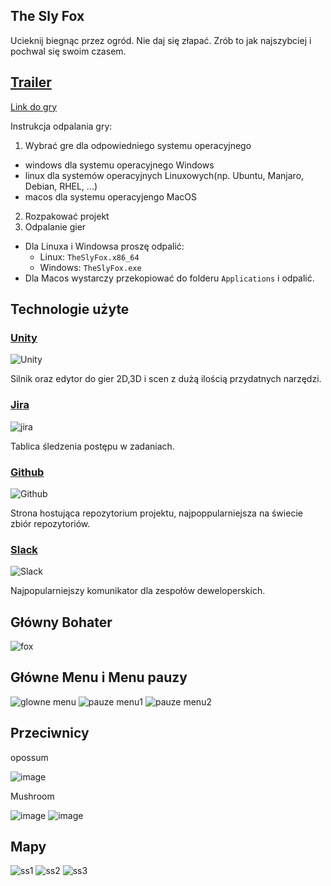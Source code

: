 ## The Sly Fox

Ucieknij biegnąc przez ogród. 
Nie daj się złapać.
Zrób to jak najszybciej i pochwal się swoim czasem.

[Trailer](https://user-images.githubusercontent.com/45484392/133633744-38a8dd18-8473-4097-ba4c-912072ff45c9.mp4)
---


[Link do gry](https://github.com/Caraczan/TheSlyFox/releases/tag/Beta-1)

Instrukcja odpalania gry: 
1. Wybrać gre dla odpowiedniego systemu operacyjnego
  - windows dla systemu operacyjnego Windows
  - linux dla systemów operacyjnych Linuxowych(np. Ubuntu, Manjaro, Debian, RHEL, ...) 
  - macos dla  systemu operacyjengo MacOS
2. Rozpakować projekt
3. Odpalanie gier
  - Dla Linuxa i Windowsa proszę odpalić:
    - Linux: `TheSlyFox.x86_64`
    - Windows: `TheSlyFox.exe`
  - Dla Macos wystarczy przekopiować do folderu `Applications` i odpalić.

## Technologie użyte

### [Unity](https://unity.com/)
![Unity](https://upload.wikimedia.org/wikipedia/commons/thumb/1/19/Unity_Technologies_logo.svg/264px-Unity_Technologies_logo.svg.png)

Silnik oraz edytor do gier 2D,3D i scen z dużą ilością przydatnych narzędzi.

### [Jira](https://www.atlassian.com/software/jira)
![jira](https://upload.wikimedia.org/wikipedia/commons/thumb/4/4a/Jira_Software%402x-blue.png/375px-Jira_Software%402x-blue.png)

Tablica śledzenia postępu w zadaniach.

### [Github](https://github.com/)
![Github](https://upload.wikimedia.org/wikipedia/commons/thumb/2/29/GitHub_logo_2013.svg/356px-GitHub_logo_2013.svg.png)

Strona hostująca repozytorium projektu, najpoppularniejsza na świecie zbiór repozytoriów.

### [Slack](https://slack.com/intl/en-pl/)
![Slack](https://upload.wikimedia.org/wikipedia/commons/thumb/b/b9/Slack_Technologies_Logo.svg/330px-Slack_Technologies_Logo.svg.png)

Najpopularniejszy komunikator dla zespołów deweloperskich.

## Główny Bohater
![fox](https://user-images.githubusercontent.com/45484392/133621613-4885d7cc-298d-4dda-a3f4-c9c6668ebf3b.png)


## Główne Menu i Menu pauzy
![glowne menu](https://user-images.githubusercontent.com/39299737/133623845-c1664ce8-9bdb-422f-ad63-3e8ba58e34fe.png)
![pauze menu1](https://user-images.githubusercontent.com/39299737/133623883-6b885587-bbe9-4a87-8618-04bf27f4f034.png)
![pauze menu2](https://user-images.githubusercontent.com/39299737/133623896-ac8f2e98-0f35-42e3-a899-b68b45ec7784.png)



## Przeciwnicy
opossum

![image](https://user-images.githubusercontent.com/39299737/133622864-bc5e792f-88b3-4152-b28e-21aa6cdb5811.png)

Mushroom

![image](https://user-images.githubusercontent.com/39299737/133622715-3f8f9072-279c-444f-a12e-4ab281604be0.png)
![image](https://user-images.githubusercontent.com/39299737/133622773-72922ba7-4d2f-4a31-a57b-254236b0cc49.png)

## Mapy

![ss1](https://user-images.githubusercontent.com/74363511/133623254-6bd7881c-a6b4-4f1a-83f2-b2890a02e9ea.png)
![ss2](https://user-images.githubusercontent.com/74363511/133623296-88cc0902-fce0-435a-8fef-c1efa77b5895.png)
![ss3](https://user-images.githubusercontent.com/74363511/133623303-26b0d4cb-9bd8-4855-a2b6-a752e392cd6e.png)



